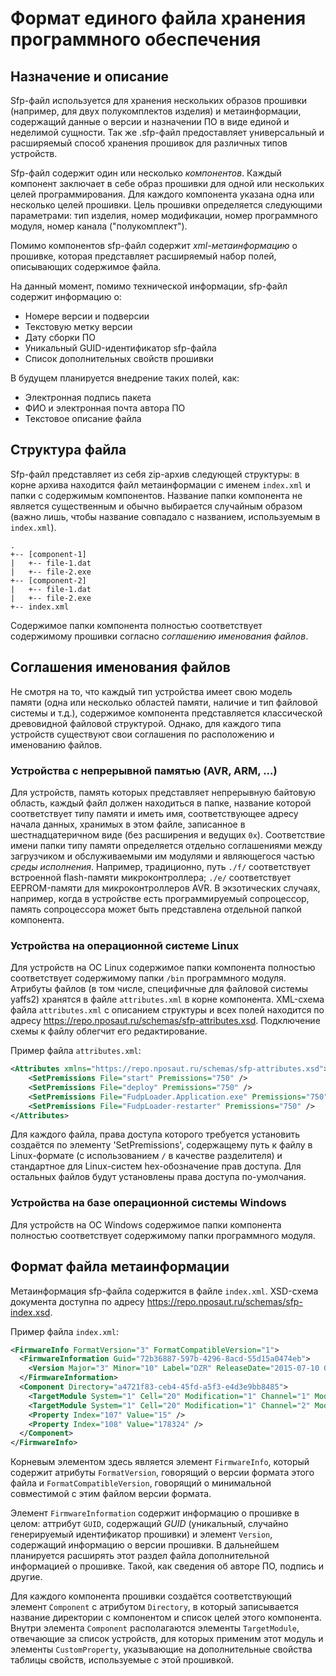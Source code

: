 Формат единого файла хранения программного обеспечения
======================================================

## Назначение и описание
Sfp-файл используется для хранения нескольких образов прошивки (например, для двух полукомплектов изделия) и метаинформации, содержащий данные о версии и назначении ПО в виде единой и неделимой сущности. Так же .sfp-файл предоставляет универсальный и расширяемый способ хранения прошивок для различных типов устройств.

Sfp-файл содержит один или несколько *компонентов*. Каждый компонент заключает в себе образ прошивки для одной или нескольких целей программирования. Для каждого компонента указана одна или несколько целей прошивки. Цель прошивки определяется следующими параметрами: тип изделия, номер модификации, номер программного модуля, номер канала ("полукомплект").

Помимо компонентов sfp-файл содержит *xml-метаинформацию* о прошивке, которая представляет расширяемый набор полей, описывающих содержимое файла.

На данный момент, помимо технической информации, sfp-файл содержит информацию о:

* Номере версии и подверсии
* Текстовую метку версии
* Дату сборки ПО
* Уникальный GUID-идентификатор sfp-файла
* Список дополнительных свойств прошивки

В будущем планируется внедрение таких полей, как:

 * Электронная подпись пакета
 * ФИО и электронная почта автора ПО
 * Текстовое описание файла

## Структура файла
Sfp-файл представляет из себя zip-архив следующей структуры: в корне архива находится файл метаинформации с именем `index.xml` и папки с содержимым компонентов. Название папки компонента не является существенным и обычно выбирается случайным образом (важно лишь, чтобы название совпадало с названием, используемым в `index.xml`).
```
.
+-- [component-1]
|   +-- file-1.dat
|   +-- file-2.exe
+-- [component-2]
|   +-- file-1.dat
|   +-- file-2.exe
+-- index.xml
```
Содержимое папки компонента полностью соответствует содержимому прошивки согласно *соглашению именования файлов*.

## Соглашения именования файлов
Не смотря на то, что каждый тип устройства имеет свою модель памяти (одна или несколько областей памяти, наличие и тип файловой системы и т.д.), содержимое компонента представляется классической древовидной файловой структурой. Однако, для каждого типа устройств существуют свои соглашения по расположению и именованию файлов.

### Устройства с непрерывной памятью (AVR, ARM, ...)
Для устройств, память которых представляет непрерывную байтовую область, каждый файл должен находиться в папке, название которой соответствует типу памяти и иметь имя, соответствующее адресу начала данных, хранимых в этом файле, записанное в шестнадцатеричном виде (без расширения и ведущих `0x`). Соответствие имени папки типу памяти определяется отдельно соглашениями между загрузчиком и обслуживаемыми им модулями и являющегося частью *среды исполнения*. Например, традиционно, путь `./f/` соответствует встроенной flash-памяти микроконтроллера; `./e/` соответствует EEPROM-памяти для микроконтроллеров AVR. В экзотических случаях, например, когда в устройстве есть программируемый сопроцессор, память сопроцессора может быть представлена отдельной папкой компонента.

### Устройства на операционной системе Linux
Для устройств на ОС Linux содержимое папки компонента полностью соответствует содержимому папки `/bin` программного модуля. Атрибуты файлов (в том числе, специфичные для файловой системы yaffs2) хранятся в файле `attributes.xml` в корне компонента. XML-схема файла `attributes.xml` с описанием структуры и всех полей находится по адресу https://repo.nposaut.ru/schemas/sfp-attributes.xsd. Подключение схемы к файлу облегчит его редактирование.

Пример файла `attributes.xml`:
```xml
<Attributes xmlns="https://repo.nposaut.ru/schemas/sfp-attributes.xsd">
	<SetPremissions File="start" Premissions="750" />
	<SetPremissions File="deploy" Premissions="750" />
	<SetPremissions File="FudpLoader.Application.exe" Premissions="750" />
	<SetPremissions File="FudpLoader-restarter" Premissions="750" />
</Attributes>
```
Для каждого файла, права доступа которого требуется установить создаётся по элементу 'SetPremissions', содержащему путь к файлу в Linux-формате (с использованием `/` в качестве разделителя) и стандартное для Linux-систем hex-обозначение прав доступа. Для остальных файлов будут установлены права доступа по-умолчания.

### Устройства на базе операционной системы Windows
Для устройств на ОС Windows содержимое папки компонента полностью соответствует содержимому папки программного модуля.

## Формат файла метаинформации
Метаинформация sfp-файла содержится в файле `index.xml`. XSD-схема документа доступна по адресу https://repo.nposaut.ru/schemas/sfp-index.xsd.

Пример файла `index.xml`:
```xml
<FirmwareInfo FormatVersion="3" FormatCompatibleVersion="1">
  <FirmwareInformation Guid="72b36887-597b-4296-8acd-55d15a0474eb">
    <Version Major="3" Minor="10" Label="DZR" ReleaseDate="2015-07-10 00:00:00Z" />
  </FirmwareInformation>
  <Component Directory="a4721f83-ceb4-45fd-a5f3-e4d3e9bb8485">
    <TargetModule System="1" Cell="20" Modification="1" Channel="1" Module="1" />
    <TargetModule System="1" Cell="20" Modification="1" Channel="2" Module="1" />
    <Property Index="107" Value="15" />
    <Property Index="108" Value="178324" />
  </Component>
</FirmwareInfo>
```
Корневым элементом здесь является элемент `FirmwareInfo`, который содержит атрибуты `FormatVersion`, говорящий о версии формата этого файла и `FormatCompatibleVersion`, говорящий о минимальной совместимой с этим файлом версии формата.

Элемент `FirmwareInformation` содержит информацию о прошивке в целом: аттрибут `GUID`, содержащий *GUID* (уникальный, случайно генерируемый идентификатор прошивки) и элемент `Version`, содержащий информацию о версии прошивки. В дальнейшем планируется расширять этот раздел файла дополнительной информацией о прошивке. Такой, как сведения об авторе ПО, подпись и другие.

Для каждого компонента прошивки создаётся соответствующий элемент `Component` с атрибутом `Directory`, в который записывается название директории с компонентом и список целей этого компонента. Внутри элемента `Component` располагаются элементы `TargetModule`, отвечающие за список устройств, для которых применим этот модуль и элементы `CustomProperty`, указывающие на дополнительные свойства таблицы свойств, используемые с этой прошивкой.

